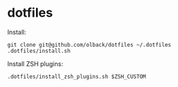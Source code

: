 # dotfiles

Install:
```terminal
git clone git@github.com/olback/dotfiles ~/.dotfiles
.dotfiles/install.sh
```

Install ZSH plugins:
```terminal
.dotfiles/install_zsh_plugins.sh $ZSH_CUSTOM
```
